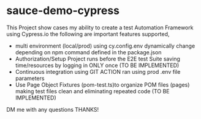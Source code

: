 # sauce-demo-cypress
This Project show cases my ability to create a test Automation Framework using Cypress.io
the following are important features supported,
  - multi environment  (local/prod) using cy.config.env dynamically change depending on npm command defined in the package.json
  - Authorization/Setup Project runs before the E2E test Suite saving time/resources by logging in ONLY once (TO BE IMPLEMENTED)
  - Continuous integration using GIT ACTION ran using prod .env file parameters
  - Use Page Object Fixtures (pom-test.ts)to organize POM files (pages) making test files clean and eliminating repeated code (TO BE IMPLEMENTED)

  DM me with any questions THANKS!

